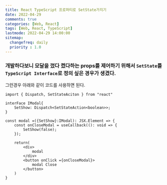 ```yaml
---
title: React TypeScript 프로퍼티로 SetState가지기
date: 2022-04-29
comments: true
categories: [Web, React]
tags: [Web, React, TypeScript]
lastmode: 2022-04-29 14:00:00
sitemap:  
  changefreq: daily
  priority : 1.0
---
```


### 개발하다보니 모달을 껐다 켰다하는 props를 제어하기 위해서 `SetState`를 `TypeScript Interface`로 정의 싶은 경우가 생겼다.

그런경우 아래와 같이 코드를 사용하면 된다.

```tsx
import { Dispatch, SetStateAciton } from "react"

interFace IModal{
    SetShow: Dispatch<SetStateAction<boolean>>;
}

const modal =({SetShow}:IModal): JSX.Element => {
    const onCloseModal = useCallback((): void => {
        SetShow(false);
    });

    return(
        <div>
            modal
        </div>
        <button onClick ={onCloseModal}>
            modal Close
        </button>
    )
}
```